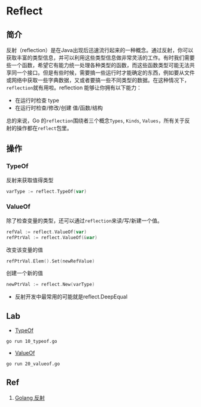 # Reflect

## 简介

反射（reflection）是在Java出现后迅速流行起来的一种概念。通过反射，你可以获取丰富的类型信息，并可以利用这些类型信息做非常灵活的工作。有时我们需要些一个函数，希望它有能力统一处理各种类型的函数，而这些函数类型可能无法共享同一个接口。但是有些时候，需要搞一些运行时才能确定的东西，例如要从文件或网络中获取一些字典数据，又或者要搞一些不同类型的数据。在这种情况下，`reflection`就有用啦。reflection 能够让你拥有以下能力：

- 在运行时检查 type
- 在运行时检查/修改/创建 值/函数/结构

总的来说，Go 的`reflection`围绕者三个概念`Types`, `Kinds`, `Values`，所有关于反射的操作都在`reflect`包里。

## 操作

### TypeOf

反射来获取值得类型

```go
varType := reflect.TypeOf(var)
```

### ValueOf

除了检查变量的类型，还可以通过`reflection`来读/写/新建一个值。

```go
refVal := reflect.ValueOf(var) 
refPtrVal := reflect.ValueOf(&var)
```

改变该变量的值

```go
refPtrVal.Elem().Set(newRefValue)
```

创建一个新的值

```go
newPtrVal := reflect.New(varType)
```

- 反射开发中最常用的可能就是reflect.DeepEqual

## Lab

- [TypeOf](10_typeof.go)

```bash
go run 10_typeof.go
```


- [ValueOf](20_valueof.go)

```bash
go run 20_valueof.go
```

## Ref

1. [Golang 反射](https://www.jianshu.com/p/1cf328cfe82b)
